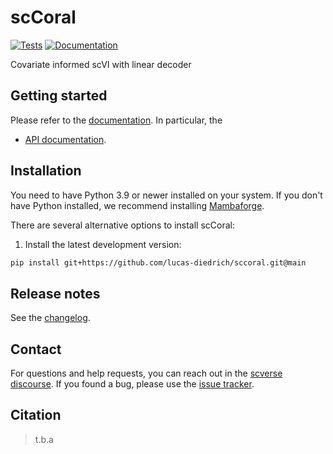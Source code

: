 # scCoral

[![Tests][badge-tests]][link-tests]
[![Documentation][badge-docs]][link-docs]

[badge-tests]: https://img.shields.io/github/actions/workflow/status/lucas-diedrich/scCoral/test.yaml?branch=main
[link-tests]: https://github.com/lucas-diedrich/sccoral/actions/workflows/test.yml
[badge-docs]: https://img.shields.io/readthedocs/scCoral

Covariate informed scVI with linear decoder

## Getting started

Please refer to the [documentation][link-docs]. In particular, the

-   [API documentation][link-api].

## Installation

You need to have Python 3.9 or newer installed on your system. If you don't have
Python installed, we recommend installing [Mambaforge](https://github.com/conda-forge/miniforge#mambaforge).

There are several alternative options to install scCoral:

<!--
1) Install the latest release of `scCoral` from `PyPI <https://pypi.org/project/scCoral/>`_:

```bash
pip install scCoral
```
-->

1. Install the latest development version:

```bash
pip install git+https://github.com/lucas-diedrich/sccoral.git@main
```

## Release notes

See the [changelog][changelog].

## Contact

For questions and help requests, you can reach out in the [scverse discourse][scverse-discourse].
If you found a bug, please use the [issue tracker][issue-tracker].

## Citation

> t.b.a

[scverse-discourse]: https://discourse.scverse.org/
[issue-tracker]: https://github.com/lucas-diedrich/scCoral/issues
[changelog]: https://scCoral.readthedocs.io/latest/changelog.html
[link-docs]: https://scCoral.readthedocs.io
[link-api]: https://scCoral.readthedocs.io/latest/api.html

